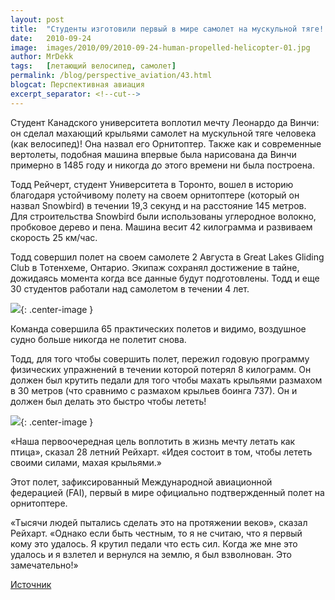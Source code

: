 ```yaml
---
layout: post
title:  "Студенты изготовили первый в мире самолет на мускульной тяге!."
date:   2010-09-24
image:  images/2010/09/2010-09-24-human-propelled-helicopter-01.jpg
author: MrDekk
tags:   [летающий велосипед, самолет]
permalink: /blog/perspective_aviation/43.html
blogcat: Перспективная авиация
excerpt_separator: <!--cut-->
---
```


Студент Канадского университета воплотил мечту Леонардо да Винчи: он сделал махающий крыльями самолет на мускульной тяге человека (как велосипед)! Она назвал его Орнитоптер. Также как и современные вертолеты, подобная машина впервые была нарисована да Винчи примерно в 1485 году и никогда до этого времени ни была построена.

<!--cut-->

Тодд Рейчерт, студент Университета в Торонто, вошел в историю благодаря устойчивому полету на своем орнитоптере (который он назвал Snowbird) в течении 19,3 секунд и на расстояние 145 метров. Для строительства Snowbird были использованы углеродное волокно, пробковое дерево и пена. Машина весит 42 килограмма и развиваем скорость 25 км/час.

Тодд совершил полет на своем самолете 2 Августа в Great Lakes Gliding Club в Тотенхеме, Онтарио. Экипаж сохранял достижение в тайне, дожидаясь момента когда все данные будут подготовлены. Тодд и еще 30 студентов работали над самолетом в течении 4 лет.

![]({{site.baseurl}}/images/2010/09/2010-09-24-human-propelled-helicopter-02.png){: .center-image }

Команда совершила 65 практических полетов и видимо, воздушное судно больше никогда не полетит снова.

Тодд, для того чтобы совершить полет, пережил годовую программу физических упражнений в течении которой потерял 8 килограмм. Он должен был крутить педали для того чтобы махать крыльями размахом в 30 метров (что сравнимо с размахом крыльев боинга 737). Он и должен был делать это быстро чтобы лететь!

![]({{site.baseurl}}/images/2010/09/2010-09-24-human-propelled-helicopter-03.jpg){: .center-image }

«Наша первоочередная цель воплотить в жизнь мечту летать как птица», сказал 28 летний Рейхарт. «Идея состоит в том, чтобы лететь своими силами, махая крыльями.»

Этот полет, зафиксированный Международной авиационной федерацией (FAI), первый в мире официально подтвержденный полет на орнитоптере.

«Тысячи людей пытались сделать это на протяжении веков», сказал Рейхарт. «Однако если быть честным, то я не считаю, что я первый кому это удалось. Я крутил педали что есть сил. Когда же мне это удалось и я взлетел и вернулся на землю, я был взволнован. Это замечательно!»

[Источник](http://www.treehugger.com/files/2010/09/student-makes-history-with-first-ever-human-powered-flight.php?campaign=th_rss&utm_source=feedburner&utm_medium=feed&utm_campaign=Feed:+treehuggersite+(Treehugger))
